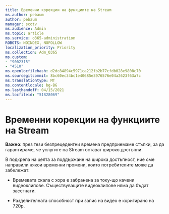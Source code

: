 ```yaml
---
title: Временни корекции на функциите на Stream
ms.author: pebaum
author: pebaum
manager: scotv
ms.audience: Admin
ms.topic: article
ms.service: o365-administration
ROBOTS: NOINDEX, NOFOLLOW
localization_priority: Priority
ms.collection: Adm_O365
ms.custom:
- "9002315"
- "4510"
ms.openlocfilehash: d2dc84894c5971ca212fb2b77cfdb028e9808c70
ms.sourcegitcommit: 8bc60ec34bc1e40685e3976576e04a2623f63a7c
ms.translationtype: MT
ms.contentlocale: bg-BG
ms.lasthandoff: 04/15/2021
ms.locfileid: "51828069"
---
```

# <a name="stream-temporary-feature-adjustments"></a>Временни корекции на функциите на Stream

**Важно**: през тези безпрецедентни времена предприемаме стъпки, за да гарантираме, че услугите на Stream остават широко достъпни.

В подкрепа на целта за поддържане на широка достъпност, ние сме направили някои временни промени, които потребителите може да забележат: 

- Времевата скала с хора е забранена за току-що качени видеоклипове. Съществуващите видеоклипове няма да бъдат засегнати.

- Разделителната способност при запис на видео е коригирано на 720p.
